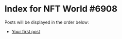 # Index for NFT World #6908
Posts will be displayed in the order below:

- [Your first post](./001-first.md)

